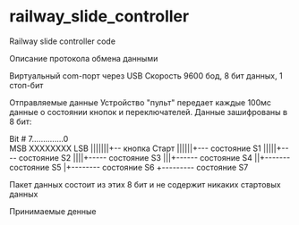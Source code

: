 # railway_slide_controller
Railway slide controller code




Описание протокола обмена данными

Виртуальный com-порт через USB
Скорость 9600 бод, 8 бит данных, 1 стоп-бит


Отправляемые данные
Устройство "пульт" передает каждые 100мс данные о состоянии кнопок и переключателей. Данные зашифрованы в 8 бит:

 Bit #  7..............0  
      MSB  XXXXXXXX  LSB
           |||||||+-- кнопка Старт
           ||||||+--- состояние S1
           |||||+---- состояние S2
           ||||+----- состояние S3
           |||+------ состояние S4
           ||+------- состояние S5
           |+-------- состояние S6
           +--------- состояние S7

Пакет данных состоит из этих 8 бит и не содержит никаких стартовых данных


Принимаемые денные
